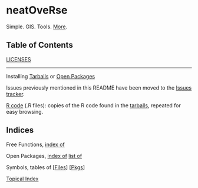 # neatOveRse

Simple. GIS. Tools. [More](https://github.com/dmparrishphd/neatOveRse/blob/master/Files/1/0/neatOveRse.md).

## Table of Contents

[LICENSES](./Files/0/LICENSES.md)

- - -

Installing
[Tarballs](./Files/1/0/INSTALL.md)
or
[Open Packages](./Files/2/0/INSTALL.OPEN.md)

Issues previously mentioned in this README have been moved to the
[Issues tracker](https://github.com/dmparrishphd/neatOveRse/issues).

[R code](./Files/0) (.R files):
copies of the R code found in the
[tarballs](/Files/1/0),
repeated for easy browsing.

Indices
-------

Free Functions,
[index of](./Files/4/0/indexSymbols.md)

Open Packages, 
[index of](./Files/2/0/indexOpenPkgs.md)
[list of](./Files/2/0/listOpenPkg.md)

Symbols, tables of
\[[Files](./Files/6/0/symbolsFiles.md)\]
\[[Pkgs](./Files/6/0/symbolsPkgs.md)\]

[Topical Index](./Files/7/0/topics.md)
